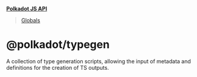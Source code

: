 **[Polkadot JS API](README.md)**

> [Globals](globals.md)

# @polkadot/typegen

A collection of type generation scripts, allowing the input of metadata and definitions for the creation of TS outputs.
